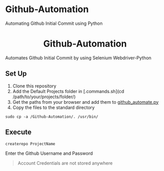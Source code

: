 # Github-Automation
Automating Github Initial Commit using Python
<h1 align=center>Github-Automation</h1>

Automates Github Initial Commit by using Selenium Webdriver-Python

## Set Up

1. Clone this repository <br />
2. Add the Default Projects folder in [.commands.sh](cd /path/to/your/projects/folder/) 
3. Get the paths from your browser and add them to [github_automate.py](github_automate.py)
3. Copy the files to the standard directory <br />
  ```
  sudo cp -a /Github-Automation/. /usr/bin/
  ```
## Execute <br />

```
createrepo ProjectName
```
Enter the Github Username and Password <br />

>Account Credentials are not stored anywhere
